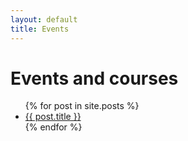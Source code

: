 ```yaml
---
layout: default
title: Events
---
```


# Events and courses

<ul class="list_post">
    {% for post in site.posts %}
  <li><a class="button_post" href="{{ site.baseurl }}/{{ post.url }}">{{ post.title }} </a></li>
  {% endfor %}
</ul>

